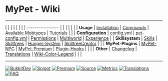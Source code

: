 # MyPet - Wiki

----

 |                   |                          |                                                     |                                |                                      |                          |
 | ----------------  |                          |                                                     |                                |                                      |                          |
 | **Usage**         | [Installation](install)  | [Commands](commands)                                | [Available Mobtypes](mobtypes) | [Tutorials](tutorials)               |                          |
 | **Configuration** | [config.yml](configfile) | [pet-config.yml](petconfig)                         | [Permissions](permissions)     | [Multiworld](multiworld)             | [Experience](experience) |
 | **Skillsystem**   | [Skills](skills)         | [Skilltrees](skilltrees)                            | [Hunger-System](hungersystem)  | [SkilltreeCreator](skilltreecreator) |                          |
 | **MyPet-Plugins** | [MyPet-NPC](plugins/npc) | [MyPet-Premium](plugins/premium)                    | [Plugin-Hooks](plugins/hooks)  |                                      |                          |
 | **Other**         | [Changelog](changelog)   | [Translations](https://translation.mypet-plugin.de) | [Wiki-Color-Legend](colors)    |                                      |                          |


----


[![BukkitDev](/wiki/images/buttons/bukkitdev.png)](http://dev.bukkit.org/server-mods/mypet/) [![Spigot](/wiki/images/buttons/spigot.png)](https://www.spigotmc.org/resources/mypet.12725/) [![Premium](/wiki/images/buttons/mypet-premium.png)](https://www.spigotmc.org/resources/mypet-premium.17566/)
[![Source](/wiki/images/buttons/source.png)](https://github.com/xXKeyleXx/MyPet) [![Metrics](/wiki/images/buttons/metrics.png)](http://mcstats.org/plugin/MyPet) [![Translations](/wiki/images/buttons/translations.png)](https://translation.mypet-plugin.de) [![FAQ](/wiki/images/buttons/faq.png)](faq)
